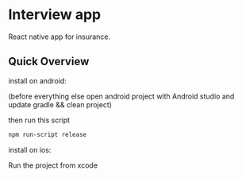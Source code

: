 # Interview app 

React native app for insurance.


## Quick Overview

install on android:

(before everything else open android project with Android studio and update gradle && clean project)

then run this script

```sh
npm run-script release
```

install on ios:

Run the project from xcode